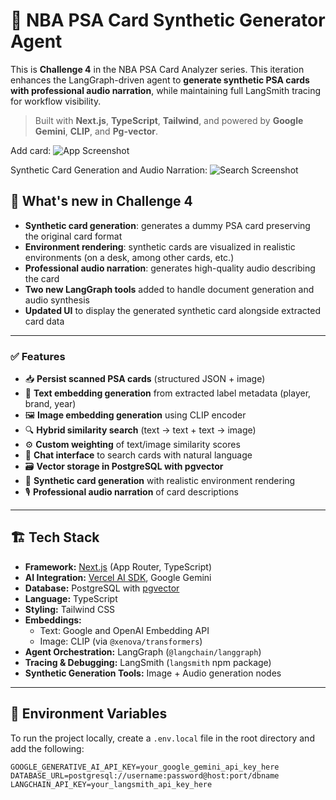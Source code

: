 # 🏀 NBA PSA Card Synthetic Generator Agent

This is **Challenge 4** in the NBA PSA Card Analyzer series. This iteration enhances the LangGraph-driven agent to **generate synthetic PSA cards with professional audio narration**, while maintaining full LangSmith tracing for workflow visibility.

> Built with **Next.js**, **TypeScript**, **Tailwind**, and powered by **Google Gemini**, **CLIP**, and **Pg-vector**.

Add card:
![App Screenshot](./public/landing.png)

Synthetic Card Generation and Audio Narration:
![Search Screenshot](./public/synth-gen.png)


## 🚀 What's new in Challenge 4

- **Synthetic card generation**: generates a dummy PSA card preserving the original card format  
- **Environment rendering**: synthetic cards are visualized in realistic environments (on a desk, among other cards, etc.)  
- **Professional audio narration**: generates high-quality audio describing the card  
- **Two new LangGraph tools** added to handle document generation and audio synthesis  
- **Updated UI** to display the generated synthetic card alongside extracted card data  

---

### ✅ Features

- 📥 **Persist scanned PSA cards** (structured JSON + image)  
- 🧠 **Text embedding generation** from extracted label metadata (player, brand, year)  
- 🖼️ **Image embedding generation** using CLIP encoder  
- 🔍 **Hybrid similarity search** (text → text + text → image)  
- ⚙️ **Custom weighting** of text/image similarity scores  
- 💬 **Chat interface** to search cards with natural language  
- 🗃️ **Vector storage in PostgreSQL with pgvector**  
- 🎨 **Synthetic card generation** with realistic environment rendering  
- 🎙️ **Professional audio narration** of card descriptions  

---

## 🏗️ Tech Stack

- **Framework:** [Next.js](https://nextjs.org/) (App Router, TypeScript)
- **AI Integration:** [Vercel AI SDK](https://sdk.vercel.ai/docs), Google Gemini
- **Database:** PostgreSQL with [pgvector](https://github.com/pgvector/pgvector)
- **Language:** TypeScript
- **Styling:** Tailwind CSS
- **Embeddings:**
  - Text: Google and OpenAI Embedding API
  - Image: CLIP (via `@xenova/transformers`)
- **Agent Orchestration:** LangGraph (`@langchain/langgraph`)  
- **Tracing & Debugging:** LangSmith (`langsmith` npm package)  
- **Synthetic Generation Tools:** Image + Audio generation nodes   
---

## 🔐 Environment Variables

To run the project locally, create a `.env.local` file in the root directory and add the following:

```
GOOGLE_GENERATIVE_AI_API_KEY=your_google_gemini_api_key_here
DATABASE_URL=postgresql://username:password@host:port/dbname
LANGCHAIN_API_KEY=your_langsmith_api_key_here
```

